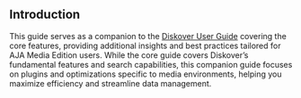 
## Introduction

This guide serves as a companion to the [Diskover User Guide](https://docs.diskoverdata.com/diskover_user_guide/) covering the core features, providing additional insights and best practices tailored for AJA Media Edition users. While the core guide covers Diskover’s fundamental features and search capabilities, this companion guide focuses on plugins and optimizations specific to media environments, helping you maximize efficiency and streamline data management.

